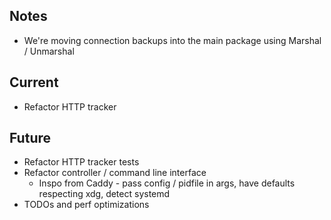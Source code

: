 ## Notes

* We're moving connection backups into the main package using Marshal / Unmarshal

## Current

* Refactor HTTP tracker

## Future

* Refactor HTTP tracker tests
* Refactor controller / command line interface
  * Inspo from Caddy - pass config / pidfile in args, have defaults respecting xdg, detect systemd
* TODOs and perf optimizations
